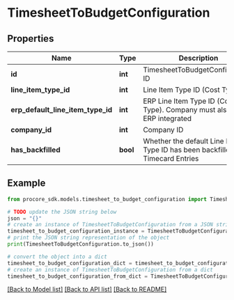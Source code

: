 # TimesheetToBudgetConfiguration


## Properties

Name | Type | Description | Notes
------------ | ------------- | ------------- | -------------
**id** | **int** | TimesheetToBudgetConfiguration ID | [optional] 
**line_item_type_id** | **int** | Line Item Type ID (Cost Type) | [optional] 
**erp_default_line_item_type_id** | **int** | ERP Line Item Type ID (Cost Type). Company must also be ERP integrated | [optional] 
**company_id** | **int** | Company ID | [optional] 
**has_backfilled** | **bool** | Whether the default Line Item Type ID has been backfilled to Timecard Entries | [optional] 

## Example

```python
from procore_sdk.models.timesheet_to_budget_configuration import TimesheetToBudgetConfiguration

# TODO update the JSON string below
json = "{}"
# create an instance of TimesheetToBudgetConfiguration from a JSON string
timesheet_to_budget_configuration_instance = TimesheetToBudgetConfiguration.from_json(json)
# print the JSON string representation of the object
print(TimesheetToBudgetConfiguration.to_json())

# convert the object into a dict
timesheet_to_budget_configuration_dict = timesheet_to_budget_configuration_instance.to_dict()
# create an instance of TimesheetToBudgetConfiguration from a dict
timesheet_to_budget_configuration_from_dict = TimesheetToBudgetConfiguration.from_dict(timesheet_to_budget_configuration_dict)
```
[[Back to Model list]](../README.md#documentation-for-models) [[Back to API list]](../README.md#documentation-for-api-endpoints) [[Back to README]](../README.md)


